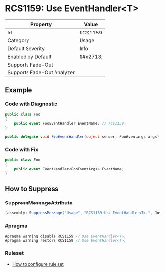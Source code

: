 # RCS1159: Use EventHandler\<T\>

| Property | Value |
| -------- | ----- |
| Id | RCS1159 |
| Category | Usage |
| Default Severity | Info |
| Enabled by Default | &\#x2713; |
| Supports Fade\-Out |  |
| Supports Fade\-Out Analyzer |  |

## Example

### Code with Diagnostic

```csharp
public class Foo
{
    public event FooEventHandler EventName; // RCS1159
}

public delegate void FooEventHandler(object sender, FooEventArgs args);
```

### Code with Fix

```csharp
public class Foo
{
    public event EventHandler<FooEventArgs> EventName;
}
```

## How to Suppress

### SuppressMessageAttribute

```csharp
[assembly: SuppressMessage("Usage", "RCS1159:Use EventHandler<T>.", Justification = "<Pending>")]
```

### \#pragma

```csharp
#pragma warning disable RCS1159 // Use EventHandler<T>.
#pragma warning restore RCS1159 // Use EventHandler<T>.
```

### Ruleset

* [How to configure rule set](../HowToConfigureAnalyzers.md)
